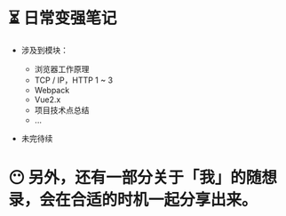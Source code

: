 # ⏳ 日常变强笔记

- 涉及到模块：
  - 浏览器工作原理
  - TCP / IP，HTTP 1 ~ 3
  - Webpack
  - Vue2.x
  - 项目技术点总结
  - ...

- 未完待续

# 😶 另外，还有一部分关于「我」的随想录，会在合适的时机一起分享出来。


